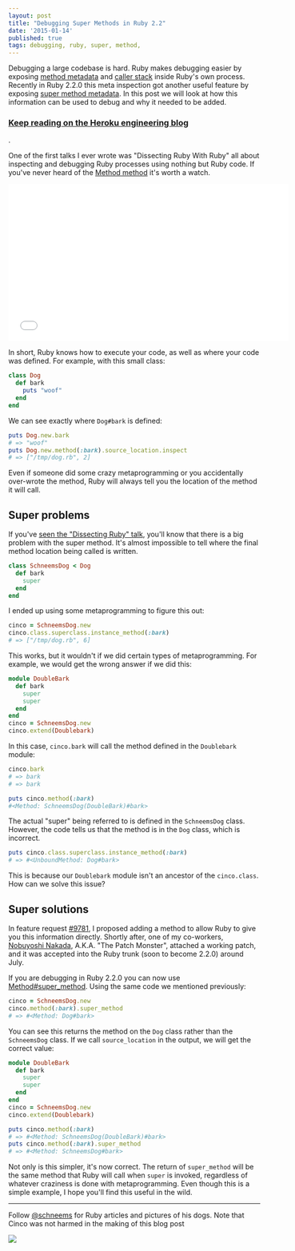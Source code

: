 ```yaml
---
layout: post
title: "Debugging Super Methods in Ruby 2.2"
date: '2015-01-14'
published: true
tags: debugging, ruby, super, method,
---
```


Debugging a large codebase is hard. Ruby makes debugging easier by exposing [method metadata](http://www.ruby-doc.org/core-2.2.0/Method.html) and [caller stack](http://www.ruby-doc.org/core-2.2.0/Kernel.html#method-i-caller) inside Ruby's own process. Recently in Ruby 2.2.0 this meta inspection got another useful feature by exposing [super method metadata](https://bugs.ruby-lang.org/issues/9781). In this post we will look at how this information can be used to debug and why it needed to be added.


<h3><a href="http://engineering.heroku.com/blogs/2014-01-14-debugging-super-methods-ruby22">Keep reading on the Heroku engineering blog</a></h3>.

One of the first talks I ever wrote was "Dissecting Ruby With Ruby" all about inspecting and debugging Ruby processes using nothing but Ruby code. If you've never heard of the [Method  method](http://ruby-doc.org/core-2.2.0/Method.html) it's worth a watch.

<iframe width="560" height="315" src="//www.youtube.com/embed/UYVUSoNrM-c" frameborder="0" allowfullscreen></iframe>

In short, Ruby knows how to execute your code, as well as where your code was defined. For example, with this small class:

```ruby
class Dog
  def bark
    puts "woof"
  end
end
```

We can see exactly where `Dog#bark` is defined:

```ruby
puts Dog.new.bark
# => "woof"
puts Dog.new.method(:bark).source_location.inspect
# => ["/tmp/dog.rb", 2]
```

Even if someone did some crazy metaprogramming or you accidentally over-wrote the method, Ruby will always tell you the location of the method it will call.

## Super problems

If you've [seen the "Dissecting Ruby" talk](https://www.youtube.com/watch?v=UYVUSoNrM-c), you'll know that there is a big problem with the super method. It's almost impossible to tell where the final method location being called is written.

```ruby
class SchneemsDog < Dog
  def bark
    super
  end
end
```

I ended up using some metaprogramming to figure this out:

```ruby
cinco = SchneemsDog.new
cinco.class.superclass.instance_method(:bark)
# => ["/tmp/dog.rb", 6]
```

This works, but it wouldn't if we did certain types of metaprogramming. For example, we would get the wrong answer if we did this:

```ruby
module DoubleBark
  def bark
    super
    super
  end
end
cinco = SchneemsDog.new
cinco.extend(Doublebark)
```

In this case, `cinco.bark` will call the method defined in the `Doublebark` module:

```ruby
cinco.bark
# => bark
# => bark

puts cinco.method(:bark)
#<Method: SchneemsDog(DoubleBark)#bark>
```

The actual "super" being referred to is defined in the `SchneemsDog` class. However, the code tells us that the method is in the `Dog` class, which is incorrect.

```ruby
puts cinco.class.superclass.instance_method(:bark)
# => #<UnboundMethod: Dog#bark>
```

This is because our `Doublebark` module isn't an ancestor of the `cinco.class`. How can we solve this issue?

## Super solutions

In feature request [#9781](https://bugs.ruby-lang.org/issues/9781), I proposed adding a method to allow Ruby to give you this information directly. Shortly after, one of my co-workers, [Nobuyoshi Nakada](https://bugs.ruby-lang.org/users/4), A.K.A. "The Patch Monster", attached a working patch, and it was accepted into the Ruby trunk (soon to become 2.2.0) around July.

If you are debugging in Ruby 2.2.0 you can now use [Method#super_method](http://ruby-doc.org/core-2.2.0/Method.html#method-i-super_method). Using the same code we mentioned previously:

```ruby
cinco = SchneemsDog.new
cinco.method(:bark).super_method
# => #<Method: Dog#bark>
```

You can see this returns the method on the `Dog` class rather than the `SchneemsDog` class. If we call `source_location` in the output, we will get the correct value:

```ruby
module DoubleBark
  def bark
    super
    super
  end
end
cinco = SchneemsDog.new
cinco.extend(Doublebark)

puts cinco.method(:bark)
# => #<Method: SchneemsDog(DoubleBark)#bark>
puts cinco.method(:bark).super_method
# => #<Method: SchneemsDog#bark>
```

Not only is this simpler, it's now correct. The return of `super_method` will be the same method that Ruby will call when `super` is invoked, regardless of whatever craziness is done with metaprogramming. Even though this is a simple example, I hope you'll find this useful in the wild.


---
Follow [@schneems](https://twitter.com/schneems) for Ruby articles and pictures of his dogs. Note that Cinco was not harmed in the making of this blog post


![](https://www.dropbox.com/s/xl1idg4ulbtid0p/Screenshot%202015-01-12%2011.15.27.png?dl=1)
